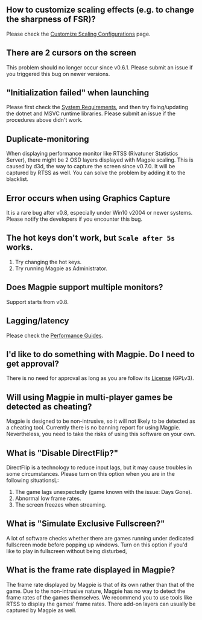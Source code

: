 ## How to customize scaling effects (e.g. to change the sharpness of FSR)?

Please check the [Customize Scaling Configurations](https://github.com/Blinue/Magpie/wiki/customizing_scaling_configurations) page.

## There are 2 cursors on the screen

This problem should no longer occur since v0.6.1. Please submit an issue if you triggered this bug on newer versions.

## "Initialization failed" when launching

Please first check the [System Requirements](https://github.com/Blinue/Magpie/blob/master/README_EN.md#System-Requirements), and then try fixing/updating the dotnet and MSVC runtime libraries. Please submit an issue if the procedures above didn't work.

## Duplicate-monitoring

When displaying performance monitor like RTSS (Rivatuner Statistics Server), there might be 2 OSD layers displayed with Magpie scaling. This is caused by d3d, the way to capture the screen since v0.7.0. It will be captured by RTSS as well. You can solve the problem by adding it to the blacklist.

## Error occurs when using Graphics Capture

It is a rare bug after v0.8, especially under Win10 v2004 or newer systems. Please notify the developers if you encounter this bug.

## The hot keys don't work, but `Scale after 5s` works.

1. Try changing the hot keys.
2. Try running Magpie as Administrator.

## Does Magpie support multiple monitors?

Support starts from v0.8.

## Lagging/latency

Please check the [Performance Guides](https://github.com/Blinue/Magpie/wiki/performance_guides).

## I'd like to do something with Magpie. Do I need to get approval?

There is no need for approval as long as you are follow its [License](https://github.com/Blinue/Magpie/blob/main/LICENSE) (GPLv3).
## Will using Magpie in multi-player games be detected as cheating?

Magpie is designed to be non-intrusive, so it will not likely to be detected as a cheating tool. Currently there is no banning report for using Magpie. Nevertheless, you need to take the risks of using this software on your own.

## What is "Disable DirectFlip?"

DirectFlip is a technology to reduce input lags, but it may cause troubles in some circumstances. Please turn on this option when you are in the following situationsL:

1. The game lags unexpectedly (game known with the issue: Days Gone).
2. Abnormal low frame rates.
3. The screen freezes when streaming.

## What is "Simulate Exclusive Fullscreen?"

A lot of software checks whether there are games running under dedicated fullscreen mode before popping up windows. Turn on this option if you'd like to play in fullscreen without being disturbed,

## What is the frame rate displayed in Magpie?

The frame rate displayed by Magpie is that of its own rather than that of the game. Due to the non-intrusive nature, Magpie has no way to detect the frame rates of the games themselves. We recommend you to use tools like RTSS to display the games' frame rates. There add-on layers can usually be captured by Magpie as well.
